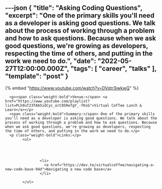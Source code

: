 ---json
{
  "title": "Asking Coding Questions",
  "excerpt": "One of the primary skills you'll need as a developer is asking good questions. We talk about the process of working through a problem and how to ask questions. Because when we ask good questions, we're growing as developers, respecting the time of others, and putting in the work we need to do.",
  "date": "2022-05-27T12:00:00.000Z",
  "tags": [
    "career",
    "talks"
  ],
  "template": "post"
}
---

{% embed "https://www.youtube.com/watch?v=DVqtr3iwkwQ" %}
      
      <p><span class="weight-bold">Venue:</span> <a href="https://www.youtube.com/playlist?list=PLh9uT23TA65idCyc_orC85RefgY_-fKsG">Virtual Coffee Lunch & Learn</a></p>
      <span class="weight-bold">Summary:</span> One of the primary skills you'll need as a developer is asking good questions. We talk about the process of working through a problem and how to ask questions. Because when we ask good questions, we're growing as developers, respecting the time of others, and putting in the work we need to do.</p>
      <p class="weight-bold">Links:</p>
            <ul>
              
              

              
                    <li>
                      <a href="https://dev.to/virtualcoffee/navigating-a-new-code-base-94d">Navigating a new code base</a>
                    </li>
                  
            </ul>
